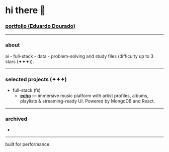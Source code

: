 # hi there 👋

### [portfolio (Eduardo Dourado)](https://efdourado.github.io/efdourado)

---

### about
ai - full-stack - data - problem-solving and study files (difficulty up to 3 stars (✦✦✦)).

---

### selected projects (✦✦✦)
- full-stack (fs)
    - [**echo**](https://echo-trvw.onrender.com) — immersive music platform with artist profiles, albums, playlists & streaming-ready UI. Powered by MongoDB and React.

---

### archived
- 

---

built for performance.